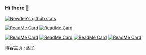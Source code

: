 ### Hi there 👋
[![Newdee's github stats](https://github-readme-stats.vercel.app/api?username=newdee&count_private=true&show_icons=true&theme=dracula)](https://dfine.tech)

[![ReadMe Card](https://github-readme-stats.vercel.app/api/pin/?username=newdee&repo=git-commit-helper&show_owner=true&theme=dracula&cache_seconds=1)](https://github.com/newdee/git-commit-helper)
[![ReadMe Card](https://github-readme-stats.vercel.app/api/pin/?username=newdee&repo=typeric&show_owner=true&theme=dracula&cache_seconds=0)](https://github.com/newdee/typeric)

[![ReadMe Card](https://github-readme-stats.vercel.app/api/pin/?username=newdee&repo=newdee.github.io&show_owner=true&theme=dracula)](https://github.com/newdee/newdee.github.io)
[![ReadMe Card](https://github-readme-stats.vercel.app/api/pin/?username=newdee&repo=Leetcode&show_owner=true&theme=dracula)](https://github.com/newdee/Leetcode)
[![ReadMe Card](https://github-readme-stats.vercel.app/api/pin/?username=newdee&repo=chinese-independent-blogs&show_owner=true&theme=dracula)](https://github.com/newdee/chinese-independent-blogs)
[![ReadMe Card](https://github-readme-stats.vercel.app/api/pin/?username=newdee&repo=BlogComments&show_owner=true&theme=dracula)](https://github.com/newdee/BlogComments)


博客主页 : [阁子](https://dfine.tech)

<!--
**newdee/newdee** is a ✨ _special_ ✨ repository because its `README.md` (this file) appears on your GitHub profile.

50DA8B  青色
46BAEB  蓝色
F8854D 粉红色
F8CE04  黄色

[![Top Langs](https://github-readme-stats.vercel.app/api/top-langs/?username=newdee&layout=compact&theme=dracula)](https://github.com/newdee/newdee)
Here are some ideas to get you started:

- 🔭 I’m currently working on ...
- 🌱 I’m currently learning ...
- 👯 I’m looking to collaborate on ...
- 🤔 I’m looking for help with ...
- 💬 Ask me about ...
- 📫 How to reach me: ...
- 😄 Pronouns: ...
- ⚡ Fun fact: ...
-->
